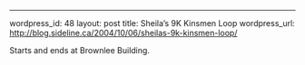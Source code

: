 --- 
wordpress_id: 48
layout: post
title: Sheila&#8217;s 9K Kinsmen Loop
wordpress_url: http://blog.sideline.ca/2004/10/06/sheilas-9k-kinsmen-loop/

<p><img alt="" hspace="0" src="http://my.aream.ca/blogs/images/Kinsmen_209k_20run.jpg" align="right" border="0" />Starts and ends at Brownlee Building.</p><br />
